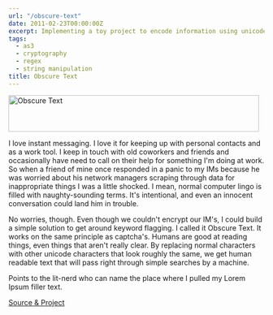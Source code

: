 ```yaml
---
url: "/obscure-text"
date: 2011-02-23T00:00:00Z
excerpt: Implementing a toy project to encode information using unicode characters with a similar visual style as English counterparts in order to fool basic net monitoring tools at work.
tags:
  - as3
  - cryptography
  - regex
  - string manipulation
title: Obscure Text
---
```


<img width="493" height="72" layout="responsive" src="https://labs.tomasino.org/assets/images/obscuretext.jpg" alt="Obscure Text"></img>

I love instant messaging. I love it for keeping up with personal
contacts and as a work tool. I keep in touch with old coworkers and
friends and occasionally have need to call on their help for something
I'm doing at work. So when a friend of mine once responded in a panic to
my IMs because he was worried about his network managers scraping
through data for inappropriate things I was a little shocked. I mean,
normal computer lingo is filled with naughty-sounding terms. It's
intentional, and even an innocent conversation could land him in
trouble.

No worries, though. Even though we couldn't encrypt our IM's, I could
build a simple solution to get around keyword flagging. I called it
Obscure Text. It works on the same principle as captcha's. Humans are
good at reading things, even things that aren't really clear. By
replacing normal characters with other unicode characters that look
roughly the same, we get human readable text that will pass right
through simple searches by a machine.

Points to the lit-nerd who can name the place where I pulled my Lorem
Ipsum filler text.

[Source & Project][]


  [Source & Project]: //github.com/jamestomasino/obscuretext/
    "Source & Project"
